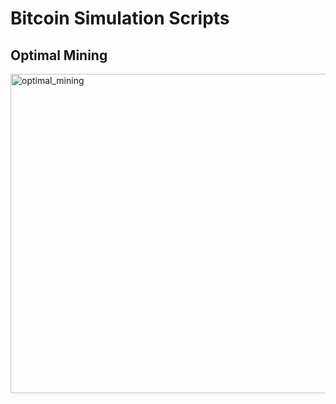# Bitcoin Simulation Scripts

## Optimal Mining 
 <img width="511" alt="optimal_mining" src="https://user-images.githubusercontent.com/72081305/211068477-4bf41665-1ce2-4a2f-a9ce-69086cd870b6.PNG">

